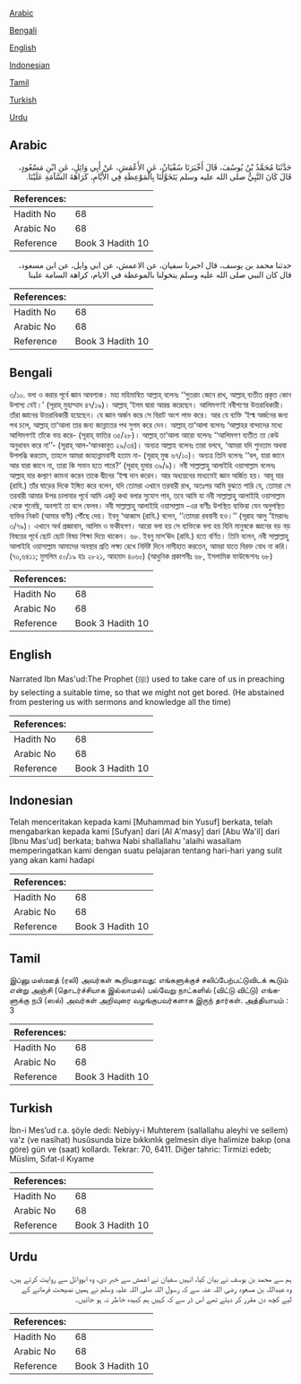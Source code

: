 [Arabic](#arabic)

[Bengali](#bengali)

[English](#english)

[Indonesian](#indonesian)

[Tamil](#tamil)

[Turkish](#turkish)

[Urdu](#urdu)

## Arabic


<div dir="rtl" lang="ar" style={{fontSize:'larger',backgroundColor:'#f8f9fa',padding:20}}>
حَدَّثَنَا مُحَمَّدُ بْنُ يُوسُفَ، قَالَ أَخْبَرَنَا سُفْيَانُ، عَنِ الأَعْمَشِ، عَنْ أَبِي وَائِلٍ، عَنِ ابْنِ مَسْعُودٍ، قَالَ كَانَ النَّبِيُّ صلى الله عليه وسلم يَتَخَوَّلُنَا بِالْمَوْعِظَةِ فِي الأَيَّامِ، كَرَاهَةَ السَّآمَةِ عَلَيْنَا‏.‏
</div>
<div style={{backgroundColor:'#f8f9fa',padding:20, marginBottom: 10}}><table> <thead> <tr> <th>References:</th> <th></th> </tr> </thead> <tbody><tr><td>Hadith No</td><td>68</td></tr><tr><td>Arabic No</td><td>68</td></tr><tr><td>Reference</td><td>Book 3 Hadith 10</td></tr></tbody></table></div>


<div dir="rtl" lang="ar" style={{fontSize:'larger',backgroundColor:'#f8f9fa',padding:20}}>
حدثنا محمد بن يوسف، قال اخبرنا سفيان، عن الاعمش، عن ابي وايل، عن ابن مسعود، قال كان النبي صلى الله عليه وسلم يتخولنا بالموعظة في الايام، كراهة السامة علينا
</div>
<div style={{backgroundColor:'#f8f9fa',padding:20, marginBottom: 10}}><table> <thead> <tr> <th>References:</th> <th></th> </tr> </thead> <tbody><tr><td>Hadith No</td><td>68</td></tr><tr><td>Arabic No</td><td>68</td></tr><tr><td>Reference</td><td>Book 3 Hadith 10</td></tr></tbody></table></div>

## Bengali


<div dir="ltr" lang="bn" style={{fontSize:'larger',backgroundColor:'#f8f9fa',padding:20}}>
৩/১০. বলা ও করার পূর্বে জ্ঞান আবশ্যক। মহা মহিমান্বিত আল্লাহ্ বলেনঃ ‘‘সুতরাং জেনে রাখ, আল্লাহ্ ব্যতীত প্রকৃত কোন উপাস্য নেই।’ (সূরাহ্ মুহাম্মাদ ৪৭/১৯)। আল্লাহ্ ‘ইলম দ্বারা আরম্ভ করেছেন। আলিমগণই নবীগণের উত্তরাধিকারী। তাঁরা জ্ঞানের উত্তরাধিকারী হয়েছেন। যে জ্ঞান অর্জন করে সে বিরাট অংশ লাভ করে। আর যে ব্যক্তি ‘ইল্ম অর্জনের জন্য পথ চলে, আল্লাহ্ তা‘আলা তার জন্য জান্নাতের পথ সুগম করে দেন। আল্লাহ্ তা‘আলা বলেনঃ ‘আল্লাহর বান্দাদের মধ্যে আলিমগণই তাঁকে ভয় করে- (সূরাহ্ ফাতির ৩৫/২৮)। আল্লাহ্ তা‘আলা আরো বলেনঃ ‘‘আলিমগণ ব্যতীত তা কেউ অনুধাবন করে না’’- (সূরাহ্ আল-‘আনকাবুত ২৯/৩৪)। অন্যত্র আল্লাহ বলেনঃ তারা বলবে, ‘আমরা যদি শুনতাম অথবা উপলব্ধি করতাম, তাহলে আমরা জাহান্নামবাসী হতাম না- (সূরাহ্ মুল্ক ৬৭/১০)। অন্যত্র তিনি বলেনঃ ‘‘বল, যারা জানে আর যারা জানে না, তারা কি সমান হতে পারে?’ (সূরাহ্ যুমার ৩৯/৯)। নবী সাল্লাল্লাহু আলাইহি ওয়াসাল্লাম বলেনঃ আল্লাহ্ যার কল্যাণ কামনা করেন তাকে দ্বীনের ‘ইল্ম দান করেন। আর অধ্যয়নের মাধ্যমেই জ্ঞান অর্জিত হয়। আবূ যার (রাযি.) তাঁর ঘাড়ের দিকে ইঙ্গিত করে বলেন, যদি তোমরা এখানে তরবারী রাখ, অতঃপর আমি বুঝতে পারি যে, তোমরা সে তরবারী আমার উপর চালাবার পূর্বে আমি একটু কথা বলার সুযোগ পাব, তবে আমি যা নবী সাল্লাল্লাহু আলাইহি ওয়াসাল্লাম থেকে শুনেছি, অবশ্যই তা বলে ফেলব। নবী সাল্লাল্লাহু আলাইহি ওয়াসাল্লাম -এর বাণীঃ উপস্থিত ব্যক্তিরা যেন অনুপস্থিত ব্যক্তির নিকট (আমার বাণী) পৌঁছে দেয়। ইবনু ‘আব্বাস (রাযি.) বলেন, ‘‘তোমরা রববানী হও।’’ (সূরাহ আলু ‘ইমরানঃ ৩/৭৯)। এখানে অর্থ প্রজ্ঞাবান, আলিম ও ফকীহগণ। আরো বলা হয় সে ব্যক্তিকে বলা হয় যিনি মানুষকে জ্ঞানের বড় বড় বিষয়ের পূর্বে ছোট ছোট বিষয় শিক্ষা দিয়ে থাকেন। ৬৮. ইবনু মাস‘ঊদ (রাযি.) হতে বর্ণিত। তিনি বলেন, নবী সাল্লাল্লাহু আলাইহি ওয়াসাল্লাম আমাদের অবস্থার প্রতি লক্ষ্য রেখে নির্দিষ্ট দিনে নাসীহাত করতেন, আমরা যাতে বিরক্ত বোধ না করি। (৭০,৬৪১১; মুসলিম ৫০/১৯ হাঃ ২৮২১, আহমাদ ৪০৬০) (আধুনিক প্রকাশনীঃ ৬৮, ইসলামিক ফাউন্ডেশনঃ ৬৮)
</div>
<div style={{backgroundColor:'#f8f9fa',padding:20, marginBottom: 10}}><table> <thead> <tr> <th>References:</th> <th></th> </tr> </thead> <tbody><tr><td>Hadith No</td><td>68</td></tr><tr><td>Arabic No</td><td>68</td></tr><tr><td>Reference</td><td>Book 3 Hadith 10</td></tr></tbody></table></div>

## English


<div dir="ltr" lang="en" style={{fontSize:'larger',backgroundColor:'#f8f9fa',padding:20}}>
Narrated Ibn Mas'ud:The Prophet (ﷺ) used to take care of us in preaching by selecting a suitable time, so that we might not get bored. (He abstained from pestering us with sermons and knowledge all the time)
</div>
<div style={{backgroundColor:'#f8f9fa',padding:20, marginBottom: 10}}><table> <thead> <tr> <th>References:</th> <th></th> </tr> </thead> <tbody><tr><td>Hadith No</td><td>68</td></tr><tr><td>Arabic No</td><td>68</td></tr><tr><td>Reference</td><td>Book 3 Hadith 10</td></tr></tbody></table></div>

## Indonesian


<div dir="ltr" lang="id" style={{fontSize:'larger',backgroundColor:'#f8f9fa',padding:20}}>
Telah menceritakan kepada kami [Muhammad bin Yusuf] berkata, telah mengabarkan kepada kami [Sufyan] dari [Al A'masy] dari [Abu Wa'il] dari [Ibnu Mas'ud] berkata; bahwa Nabi shallallahu 'alaihi wasallam memperingatkan kami dengan suatu pelajaran tentang hari-hari yang sulit yang akan kami hadapi
</div>
<div style={{backgroundColor:'#f8f9fa',padding:20, marginBottom: 10}}><table> <thead> <tr> <th>References:</th> <th></th> </tr> </thead> <tbody><tr><td>Hadith No</td><td>68</td></tr><tr><td>Arabic No</td><td>68</td></tr><tr><td>Reference</td><td>Book 3 Hadith 10</td></tr></tbody></table></div>

## Tamil


<div dir="ltr" lang="ta" style={{fontSize:'larger',backgroundColor:'#f8f9fa',padding:20}}>
இப்னு மஸ்ஊத் (ரலி) அவர்கள் கூறியதாவது: எங்களுக்குச் சலிப்பேற்பட்டுவிடக் கூடும் என்று அஞ்சி (தொடர்ச்சியாக இல்லாமல்) பல்வேறு நாட்களில் (விட்டு விட்டு) எங்களுக்கு நபி (ஸல்) அவர்கள் அறிவுரை வழங்குபவர்களாக இருந் தார்கள். அத்தியாயம் : 3
</div>
<div style={{backgroundColor:'#f8f9fa',padding:20, marginBottom: 10}}><table> <thead> <tr> <th>References:</th> <th></th> </tr> </thead> <tbody><tr><td>Hadith No</td><td>68</td></tr><tr><td>Arabic No</td><td>68</td></tr><tr><td>Reference</td><td>Book 3 Hadith 10</td></tr></tbody></table></div>

## Turkish


<div dir="ltr" lang="tr" style={{fontSize:'larger',backgroundColor:'#f8f9fa',padding:20}}>
İbn-i Mes’ud r.a. şöyle dedi: Nebiyy-i Muhterem (sallallahu aleyhi ve sellem) va'z (ve nasîhat) husûsunda bize bıkkınlık gelmesin diye halimize bakıp (ona göre) gün ve (saat) kollardı. Tekrar: 70, 6411. Diğer tahric: Tirmizi edeb; Müslim, Sıfat-ıl Kıyame
</div>
<div style={{backgroundColor:'#f8f9fa',padding:20, marginBottom: 10}}><table> <thead> <tr> <th>References:</th> <th></th> </tr> </thead> <tbody><tr><td>Hadith No</td><td>68</td></tr><tr><td>Arabic No</td><td>68</td></tr><tr><td>Reference</td><td>Book 3 Hadith 10</td></tr></tbody></table></div>

## Urdu


<div dir="rtl" lang="ur" style={{fontSize:'larger',backgroundColor:'#f8f9fa',padding:20}}>
ہم سے محمد بن یوسف نے بیان کیا، انہیں سفیان نے اعمش سے خبر دی، وہ ابووائل سے روایت کرتے ہیں، وہ عبداللہ بن مسعود رضی اللہ عنہ سے کہ رسول اللہ صلی اللہ علیہ وسلم نے ہمیں نصیحت فرمانے کے لیے کچھ دن مقرر کر دیئے تھے اس ڈر سے کہ کہیں ہم کبیدہ خاطر نہ ہو جائیں۔
</div>
<div style={{backgroundColor:'#f8f9fa',padding:20, marginBottom: 10}}><table> <thead> <tr> <th>References:</th> <th></th> </tr> </thead> <tbody><tr><td>Hadith No</td><td>68</td></tr><tr><td>Arabic No</td><td>68</td></tr><tr><td>Reference</td><td>Book 3 Hadith 10</td></tr></tbody></table></div>